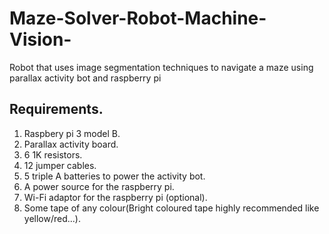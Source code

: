 # Maze-Solver-Robot-Machine-Vision-

 Robot that uses image segmentation techniques to navigate a maze using parallax activity bot and raspberry pi
 
 ## Requirements.
 1) Raspbery pi 3 model B.
 2) Parallax activity board.
 3) 6 1K resistors.
 4) 12 jumper cables.
 5) 5 triple A batteries to power the activity bot.
 6) A power source for the raspberry pi.
 7) Wi-Fi adaptor for the raspberry pi (optional).
 8) Some tape of any colour(Bright coloured tape highly recommended like yellow/red...).
